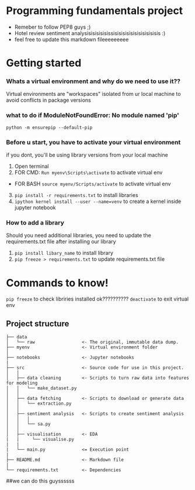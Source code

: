 Programming fundamentals project
==============================

- Remeber to follow PEP8 guys ;)
- Hotel review sentiment analysisisisisisissisisisisisisisisisisisis :)
- feel free to update this markdown fileeeeeeeee

# Getting started 
### Whats a virtual environment and why do we need to use it??
Virtual environments are "workspaces" isolated from ur local machine to avoid conflicts in package versions

### what to do if ModuleNotFoundError: No module named 'pip'
``python -m ensurepip --default-pip``

### Before u start, you have to activate your virtual environment 
if you dont, you'll be using library versions from your local machine
1. Open terminal
2. FOR CMD: ``Run myenv\Scripts\activate`` to activate virtual env 
-  FOR BASH ``source myenv/Scripts/activate`` to activate virtual env
3. ``pip install -r requirements.txt`` to install libraries 
4. ``ipython kernel install --user --name=venv`` to create a kernel inside jupyter notebook

### How to add a library
Should you need additional libraries, you need to update the requirements.txt file after installing our library
1. ``pip install libary_name`` to install library
2. ``pip freeze > requirements.txt`` to update requirements.txt file

# Commands to know!
``pip freeze`` to check libriries installed ok??????????
``deactivate`` to exit virtual env


Project structure
------------

    ├── data
    │   └── raw                  <- The original, immutable data dump. 
    ├── myenv                    <- Virtual environment folder
    │
    ├── notebooks                <- Jupyter notebooks
    |
    ├── src                      <- Source code for use in this project.
    │   │
    │   ├── data cleaning        <- Scripts to turn raw data into features for modeling
    │   │   └── make_dataset.py
    │   │
    │   ├── data fetching        <- Scripts to download or generate data
    │   │   └── extraction.py
    │   │
    │   ├── sentiment analysis   <- Scripts to create sentiment analysis
    │   │   │                 
    │   │   └── sa.py
    │   │   
    │   ├── visualisation        <- EDA
    |   |     └── visualise.py    
    |   |              
    |   └── main.py              <= Execution point  
    |
    ├── README.md                <- Markdown file
    |
    └── requirements.txt         <- Dependencies


##we can do this guyssssss